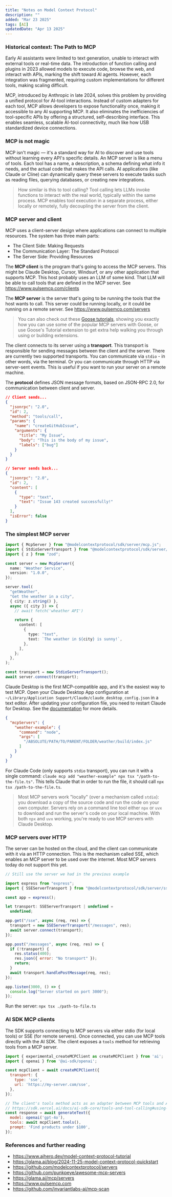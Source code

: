 ```yaml
---
title: "Notes on Model Context Protocol"
description: ""
added: "Mar 23 2025"
tags: [AI]
updatedDate: "Apr 13 2025"
---
```


### Historical context: The Path to MCP
Early AI assistants were limited to text generation, unable to interact with external tools or real-time data. The introduction of function calling and plugins in 2023 allowed models to execute code, browse the web, and interact with APIs, marking the shift toward AI agents. However, each integration was fragmented, requiring custom implementations for different tools, making scaling difficult.

MCP, introduced by Anthropic in late 2024, solves this problem by providing a unified protocol for AI-tool interactions. Instead of custom adapters for each tool, MCP allows developers to expose functionality once, making it accessible to any AI supporting MCP. It also eliminates the inefficiencies of tool-specific APIs by offering a structured, self-describing interface. This enables seamless, scalable AI-tool connectivity, much like how USB standardized device connections.

### MCP is not magic
MCP isn't magic — it's a standard way for AI to discover and use tools without learning every API's specific details. An MCP server is like a menu of tools. Each tool has a name, a description, a schema defining what info it needs, and the actual code that makes the API calls. AI applications (like Claude or Cline) can dynamically query these servers to execute tasks such as reading files, querying databases, or creating new integrations.

> How similar is this to tool calling? Tool calling lets LLMs invoke functions to interact with the real world, typically within the same process. MCP enables tool execution in a separate process, either locally or remotely, fully decoupling the server from the client.

### MCP server and client
MCP uses a client-server design where applications can connect to multiple resources. The system has three main parts:
- The Client Side: Making Requests
- The Communication Layer: The Standard Protocol
- The Server Side: Providing Resources

The **MCP client** is the program that's going to access the MCP servers. This might be Claude Desktop, Cursor, Windsurf, or any other application that supports MCP. This host probably uses an LLM of some kind. That LLM will be able to call tools that are defined in the MCP server. See https://www.pulsemcp.com/clients

The **MCP server** is the server that's going to be running the tools that the host wants to call. This server could be running locally, or it could be running on a remote server. See https://www.pulsemcp.com/servers

> You can also check out these [Goose tutorials](https://block.github.io/goose/docs/category/tutorials), showing you exactly how you can use some of the popular MCP servers with Goose, or use Goose's Tutorial extension to get extra help walking you through using or building extensions.

The client connects to its server using a **transport**. This transport is responsible for sending messages between the client and the server. There are currently two supported transports. You can communicate via `stdio` - in other words, via the terminal. Or you can communicate through HTTP via server-sent events. This is useful if you want to run your server on a remote machine.

The **protocol** defines JSON message formats, based on JSON-RPC 2.0, for communication between client and server.

```json
// Client sends...
{
  "jsonrpc": "2.0",
  "id": 2,
  "method": "tools/call",
  "params": {
    "name": "createGitHubIssue",
    "arguments": {
      "title": "My Issue",
      "body": "This is the body of my issue",
      "labels": ["bug"]
    }
  }
}

// Server sends back...
{
  "jsonrpc": "2.0",
  "id": 2,
  "content": [
    {
      "type": "text",
      "text": "Issue 143 created successfully!"
    }
  ],
  "isError": false
}
```

### The simplest MCP server

```ts
import { McpServer } from "@modelcontextprotocol/sdk/server/mcp.js";
import { StdioServerTransport } from "@modelcontextprotocol/sdk/server/stdio.js";
import { z } from "zod";

const server = new McpServer({
  name: "Weather Service",
  version: "1.0.0",
});

server.tool(
  "getWeather",
  "Get the weather in a city",
  { city: z.string() },
  async ({ city }) => {
    // await fetch('wheather API') 

    return {
      content: [
        {
          type: "text",
          text: `The weather in ${city} is sunny!`,
        },
      ],
    };
  },
);

const transport = new StdioServerTransport();
await server.connect(transport);
```

Claude Desktop is the first MCP-compatible app, and it's the easiest way to test MCP. Open your Claude Desktop App configuration at `~/Library/Application Support/Claude/claude_desktop_config.json` in a text editor. After updating your configuration file, you need to restart Claude for Desktop. See the [documentation](https://modelcontextprotocol.io/quickstart/user) for more details.

```json
{
  "mcpServers": {
    "weather-example": {
      "command": "node",
      "args": [
        "/ABSOLUTE/PATH/TO/PARENT/FOLDER/weather/build/index.js"
      ]
    }
  }
}
```

For Claude Code (only supports `stdio` transport), you can run it with a single command: `claude mcp add "weather-example" npx tsx "/path-to-the-file.ts"`. This tells Claude that in order to run the file, it should call `npx tsx /path-to-the-file.ts`.

> Most MCP servers work "locally" (over a mechanism called `stdio`): you download a copy of the source code and run the code on your own computer. Servers rely on a command line tool either `npx` or `uvx` to download and run the server's code on your local machine. With both `npx` and `uvx` working, you're ready to use MCP servers with Claude Desktop.

### MCP servers over HTTP
The server can be hosted on the cloud, and the client can communicate with it via an HTTP connection. This is the mechanism called SSE, which enables an MCP server to be used over the internet. Most MCP servers today do not support this yet.

```js
// Still use the server we had in the previous example

import express from "express";
import { SSEServerTransport } from "@modelcontextprotocol/sdk/server/sse.js";

const app = express();

let transport: SSEServerTransport | undefined =
  undefined;

app.get("/sse", async (req, res) => {
  transport = new SSEServerTransport("/messages", res);
  await server.connect(transport);
});

app.post("/messages", async (req, res) => {
  if (!transport) {
    res.status(400);
    res.json({ error: "No transport" });
    return;
  }
  await transport.handlePostMessage(req, res);
});

app.listen(3000, () => {
  console.log("Server started on port 3000");
});
```

Run the server: `npx tsx ./path-to-file.ts`

### AI SDK MCP clients
The SDK supports connecting to MCP servers via either stdio (for local tools) or SSE (for remote servers). Once connected, you can use MCP tools directly with the AI SDK. The client exposes a `tools` method for retrieving tools from a MCP server.

```js
import { experimental_createMCPClient as createMCPClient } from 'ai';
import { openai } from '@ai-sdk/openai';

const mcpClient = await createMCPClient({
  transport: {
    type: 'sse',
    url: 'https://my-server.com/sse',
  },
});

// The client's tools method acts as an adapter between MCP tools and AI SDK tools.
// https://sdk.vercel.ai/docs/ai-sdk-core/tools-and-tool-calling#using-mcp-tools
const response = await generateText({
  model: openai('gpt-4o'),
  tools: await mcpClient.tools(),
  prompt: 'Find products under $100',
});
```

### References and further reading
- https://www.aihero.dev/model-context-protocol-tutorial
- https://glama.ai/blog/2024-11-25-model-context-protocol-quickstart
- https://github.com/modelcontextprotocol/servers
- https://github.com/punkpeye/awesome-mcp-servers
- https://glama.ai/mcp/servers
- https://www.pulsemcp.com
- https://github.com/invariantlabs-ai/mcp-scan